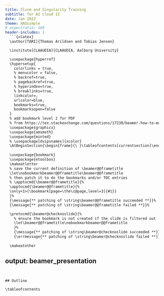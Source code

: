 ```yaml
---
title: Slurm and Singularity Training 
subtitle: for AI cloud II
date: Jan 2022
theme: AAUsimple
# aspectratio: 169
header-includes: |
  ```{=latex}
  \author[TARI]{Thomas Arildsen and Tobias Jensen}

  \institute[CLAAUDIA]{CLAAUDIA, Aalborg University}

  \usepackage{hyperref}
  \hypersetup{
    colorlinks = true,
    % menucolor = false,
    % backref=true,
    % pagebackref=true,
    % hyperindex=true,
    % breaklinks=true,
    linkcolor=,
    urlcolor=blue,
    bookmarks=true,
    bookmarksopen=false
  }
  % add bookmark level 2 for PDF
  % from https://tex.stackexchange.com/questions/17230/beamer-how-to-make-each-frame-appear-in-the-pdf-toc
  \usepackage{graphicx}
  \usepackage{amsmath}
  \usepackage{minted}
  % \usepackage[dvipsnames]{xcolor}  
  \AtBeginSection{\begin{frame}{\ }\tableofcontents[currentsection]\end{frame}}
  
  \usepackage{bookmark}
  \usepackage{etoolbox}
  \makeatletter
  % save the current definition of \beamer@@frametitle
  \let\nobookmarkbeamer@@frametitle\beamer@@frametitle
  % then patch it to do the bookmarks and/or TOC entries
  % \apptocmd{\beamer@@frametitle}{%
  \apptocmd{\beamer@@frametitle}{%
  \only<1>{\bookmark[page=\the\c@page,level=3]{#1}}
  }%
  {\message{** patching of \string\beamer@@frametitle succeeded **}}%
  {\message{** patching of \string\beamer@@frametitle failed **}}%

  \pretocmd{\beamer@checknoslide}{%
    % ensure the bookmark is not created if the slide is filtered out
    \let\beamer@@frametitle\nobookmarkbeamer@@frametitle
    }%
    {\message{** patching of \string\beamer@checknoslide succeeded **}}%
    {\errmessage{** patching of \string\beamer@checknoslide failed **}}%
  
  \makeatother
  ```
output:
  beamer_presentation
---
```


## Outline

\tableofcontents
